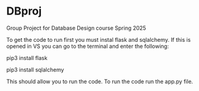 # DBproj
Group Project for Database Design course Spring 2025


To get the code to run first you must instal flask and sqlalchemy.
If this is opened in VS you can go to the terminal and enter the following:

pip3 install flask 

pip3 install sqlalchemy

This should allow you to run the code. To run the code run the app.py file.
